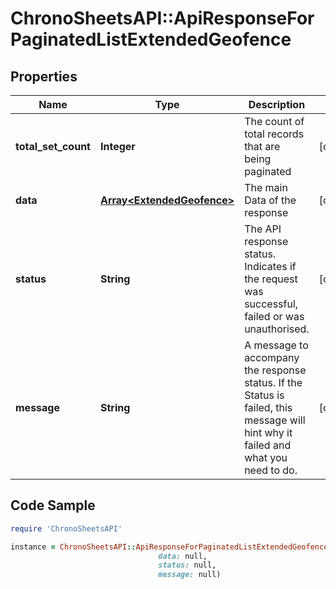 # ChronoSheetsAPI::ApiResponseForPaginatedListExtendedGeofence

## Properties

Name | Type | Description | Notes
------------ | ------------- | ------------- | -------------
**total_set_count** | **Integer** | The count of total records that are being paginated | [optional] 
**data** | [**Array&lt;ExtendedGeofence&gt;**](ExtendedGeofence.md) | The main Data of the response | [optional] 
**status** | **String** | The API response status. Indicates if the request was successful, failed or was unauthorised. | [optional] 
**message** | **String** | A message to accompany the response status.  If the Status is failed, this message will hint why it failed and what you need to do. | [optional] 

## Code Sample

```ruby
require 'ChronoSheetsAPI'

instance = ChronoSheetsAPI::ApiResponseForPaginatedListExtendedGeofence.new(total_set_count: null,
                                 data: null,
                                 status: null,
                                 message: null)
```


